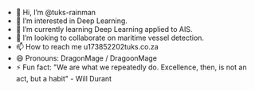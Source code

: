 - 👋 Hi, I’m @tuks-rainman
- 👀 I’m interested in Deep Learning.
- 🌱 I’m currently learning Deep Learning applied to AIS.
- 💞️ I’m looking to collaborate on maritime vessel detection.
- 📫 How to reach me u173852202tuks.co.za
- 😄 Pronouns: DragonMage / DragoonMage
- ⚡ Fun fact: "We are what we repeatedly do. Excellence, then, is not an act, but a habit" - Will Durant

<!---
tuks-rainman/tuks-rainman is a ✨ special ✨ repository because its `README.md` (this file) appears on your GitHub profile.
You can click the Preview link to take a look at your changes.
--->
